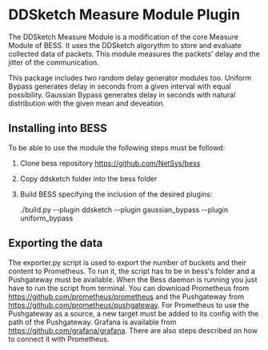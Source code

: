 # DDSketch Measure Module Plugin

The DDSketch Measure Module is a modification of the core Measure Module of BESS. It uses the DDSketch algorythm to store and evaluate collected data of packets.
This module measures the packets' delay and the jitter of the communication.

This package includes two random delay generator modules too.
Uniform Bypass generates delay in seconds from a given interval with equal possibility.
Gaussian Bypass generates delay in seconds with natural distribution with the given mean and deveation.

## Installing into BESS

To be able to use the module the following steps must be followd:

1. Clone bess repository https://github.com/NetSys/bess
2. Copy ddsketch folder into the bess folder
3. Build BESS specifying the inclusion of the desired plugins:
   
    ./build.py --plugin ddsketch --plugin gaussian_bypass --plugin uniform_bypass
    
## Exporting the data

The exporter.py script is used to export the number of buckets and their content to Prometheus.
To run it, the script has to be in bess's folder and a Pushgateway must be available.
When the Bess daemon is running you just have to run the script from terminal.
You can download Prometheus from https://github.com/prometheus/prometheus and the Pushgateway from https://github.com/prometheus/pushgateway.
For Prometheus to use the Pushgateway as a source, a new target must be added to its config with the path of the Pushgateway.
Grafana is available from https://github.com/grafana/grafana. There are also steps described on how to connect it with Prometheus.
